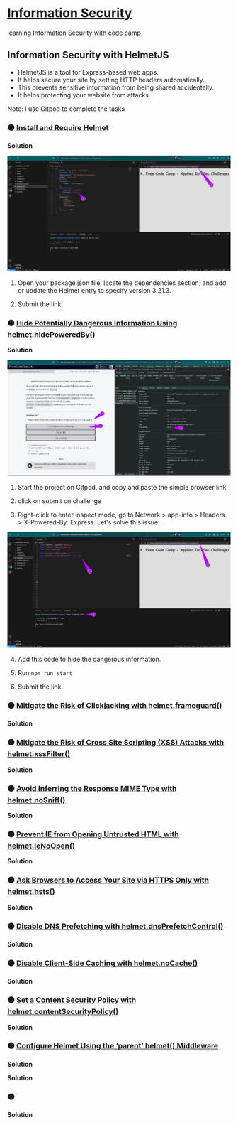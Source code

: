 # [Information Security](https://www.freecodecamp.org/learn/information-security/)
learning Information Security with code camp

## Information Security with HelmetJS

- HelmetJS is a tool for Express-based web apps.
- It helps secure your site by setting HTTP headers automatically.
- This prevents sensitive information from being shared accidentally.
- It helps protecting your website from attacks.

Note: I use Gitpod to complete the tasks

### ⚫ [Install and Require Helmet](https://www.freecodecamp.org/learn/information-security/information-security-with-helmetjs/install-and-require-helmet)

**Solution**

![Solution](img/day1.png)

1. Open your package.json file, locate the dependencies section, and add or update the Helmet entry to specify version 3.21.3.

2. Submit the link.

### ⚫ [Hide Potentially Dangerous Information Using helmet.hidePoweredBy()](https://www.freecodecamp.org/learn/information-security/information-security-with-helmetjs/hide-potentially-dangerous-information-using-helmet-hidepoweredby)

**Solution**

![Solution](img/day2_1.png)

1. Start the project on Gitpod, and copy and paste the simple browser link

2. click on submit on challenge

3. Right-click to enter inspect mode, go to Network > app-info > Headers > X-Powered-By: Express. Let's solve this issue. 

![Solution](img/day2_2.png)

4. Add this code to hide the dangerous information.

5. Run `npm run start`

6. Submit the link.

### ⚫ [Mitigate the Risk of Clickjacking with helmet.frameguard()](https://www.freecodecamp.org/learn/information-security/information-security-with-helmetjs/mitigate-the-risk-of-clickjacking-with-helmet-frameguard)

**Solution**

### ⚫ [Mitigate the Risk of Cross Site Scripting (XSS) Attacks with helmet.xssFilter()](https://www.freecodecamp.org/learn/information-security/information-security-with-helmetjs/mitigate-the-risk-of-cross-site-scripting-xss-attacks-with-helmet-xssfilter)

**Solution**

### ⚫ [Avoid Inferring the Response MIME Type with helmet.noSniff()](https://www.freecodecamp.org/learn/information-security/information-security-with-helmetjs/avoid-inferring-the-response-mime-type-with-helmet-nosniff)

**Solution**

### ⚫ [Prevent IE from Opening Untrusted HTML with helmet.ieNoOpen()](https://www.freecodecamp.org/learn/information-security/information-security-with-helmetjs/prevent-ie-from-opening-untrusted-html-with-helmet-ienoopen)

**Solution**

### ⚫ [Ask Browsers to Access Your Site via HTTPS Only with helmet.hsts()](https://www.freecodecamp.org/learn/information-security/information-security-with-helmetjs/ask-browsers-to-access-your-site-via-https-only-with-helmet-hsts)

**Solution**

### ⚫ [Disable DNS Prefetching with helmet.dnsPrefetchControl()](https://www.freecodecamp.org/learn/information-security/information-security-with-helmetjs/disable-dns-prefetching-with-helmet-dnsprefetchcontrol)

**Solution**

### ⚫ [Disable Client-Side Caching with helmet.noCache()](https://www.freecodecamp.org/learn/information-security/information-security-with-helmetjs/disable-client-side-caching-with-helmet-nocache)

**Solution**

### ⚫ [Set a Content Security Policy with helmet.contentSecurityPolicy()](https://www.freecodecamp.org/learn/information-security/information-security-with-helmetjs/set-a-content-security-policy-with-helmet-contentsecuritypolicy)

**Solution**

### ⚫ [Configure Helmet Using the ‘parent’ helmet() Middleware](https://www.freecodecamp.org/learn/information-security/information-security-with-helmetjs/configure-helmet-using-the-parent-helmet-middleware)

**Solution**


**Solution**

### ⚫ []()

**Solution**